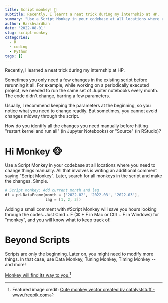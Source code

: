 ```yaml
---
title: Script monkey! 🐒
subtitle: Recently, I learnt a neat trick during my internship at HP.
summary: "Use a Script Monkey in your codebase at all locations where you need to change things manually. All that involves is writing an extra comment saying 'Script Monkey'. Later on, search for all monkeys in the script and make the changes. Simple."
author: Harshvardhan
date: '2022-08-01'
slug: script-monkey
categories:
  - R
  - coding
  - Python
tags: []
---
```


Recently, I learned a neat trick during my internship at HP.

Sometimes you only need a few changes in the existing script before rerunning it all. For example, while working on a periodically executed project, we needed to run the same set of Jupiter notebooks every month. The code didn't change, barring a few parameters.

Usually, I recommend keeping the parameters at the beginning, so you notice what you need to change readily. But sometimes, you cannot avoid changes midway through the script.

How do you identify all the changes you need manually before hitting "restart kernel and run all" (in Jupyter Notebooks) or "Source" (in RStudio)?

# Hi Monkey 🐵

Use a Script Monkey in your codebase at all locations where you need to change things manually. All that involves is writing an additional comment saying "Script Monkey". Later, search for all monkeys in the script and make the changes. Simple.


```python
# Script monkey: Add current month and lag
df = pd.DataFrame(month = ['2022-02', '2022-03', '2022-03'], 
                  lag = [1, 2, 3])
```

Adding a small comment with #Script Monkey will save you hours looking through the codes. Just Cmd + F (⌘ + F in Mac or Ctrl + F in Windows) for "monkey", and you will know what to keep track of!

# Beyond Scripts

Scripts are only the beginning. Later on, you might need to modify more things. In that case, use Data Monkey, Tuning Monkey, Timing Monkey -- and more!

[Monkey will find its way to you.](https://www.instagram.com/reel/CO8WNMDnjLnKt9Pscy4_74xykrDqwZXAtrG2zw0/)[^1]

[^1]: Featured image credit: <a href='https://www.freepik.com/vectors/cute-monkey'>Cute monkey vector created by catalyststuff - www.freepik.com</a>
